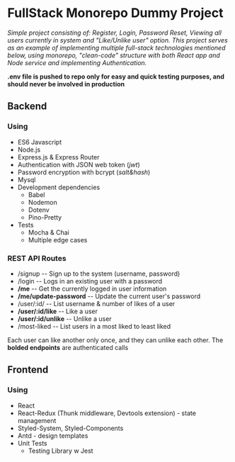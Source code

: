 # FullStack Monorepo Dummy Project

*Simple project consisting of: Register, Login, Password Reset, Viewing all users currently in system and "Like/Unlike user" option.
This project serves as an example of implementing multiple full-stack technologies mentioned below, using monorepo, "clean-code" structure with both React app and Node service and implementing Authentication.*

**.env file is pushed to repo only for easy and quick testing purposes, and should never be involved in production**



## Backend

### Using
* ES6 Javascript
* Node.js
* Express.js & Express Router
* Authentication with JSON web token (*jwt*)
* Password encryption with bcrypt (*salt&hash*)
* Mysql
* Development dependencies
  * Babel
  * Nodemon
  * Dotenv
  * Pino-Pretty
* Tests
  * Mocha & Chai
  * Multiple edge cases

### REST API Routes
* /signup -- Sign up to the system (username, password)
* /login -- Logs in an existing user with a password
* **/me** -- Get the currently logged in user information
* **/me/update-password** -- Update the current user's password
* /user/:id/ -- List username & number of likes of a user
* **/user/:id/like** -- Like a user
* **/user/:id/unlike** -- Unlike a user
* /most-liked -- List users in a most liked to least liked

Each user can like another only once, and they can unlike each other. The **bolded endpoints** are authenticated calls

## Frontend
### Using
* React
* React-Redux (Thunk middleware, Devtools extension) - state management
* Styled-System, Styled-Components 
* Antd - design templates
* Unit Tests
  * Testing Library w Jest


